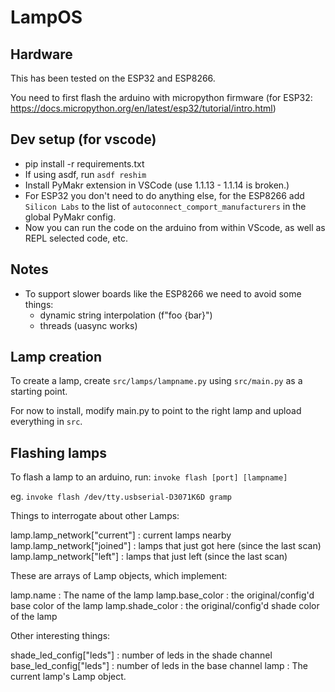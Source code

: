 # LampOS 

## Hardware

This has been tested on the ESP32 and ESP8266. 

You need to first flash the arduino with micropython firmware (for ESP32: https://docs.micropython.org/en/latest/esp32/tutorial/intro.html)
 

## Dev setup (for vscode)

- pip install -r requirements.txt
- If using asdf, run `asdf reshim`
- Install PyMakr extension in VSCode (use 1.1.13 - 1.1.14 is broken.)
- For ESP32 you don't need to do anything else, for the ESP8266 add `Silicon Labs` to the list of `autoconnect_comport_manufacturers` in the global PyMakr config.
- Now you can run the code on the arduino from within VScode, as well as REPL selected code, etc.

## Notes

 - To support slower boards like the ESP8266 we need to avoid some things: 
    - dynamic string interpolation (f"foo {bar}")
    - threads (uasync works)

## Lamp creation

To create a lamp, create `src/lamps/lampname.py` using `src/main.py` as a starting point.

For now to install, modify main.py to point to the right lamp and upload everything in `src`.


## Flashing lamps

To flash a lamp to an arduino, run: `invoke flash [port] [lampname]` 

eg. `invoke flash /dev/tty.usbserial-D3071K6D gramp` 


 Things to interrogate about other Lamps:

   lamp.lamp_network["current"]     : current lamps nearby
   lamp.lamp_network["joined"]      : lamps that just got here (since the last scan)
   lamp.lamp_network["left"]        : lamps that just left (since the last scan)

 These are arrays of Lamp objects, which implement:

   lamp.name         : The name of the lamp
   lamp.base_color   : the original/config'd base color of the lamp
   lamp.shade_color  : the original/config'd shade color of the lamp

 Other interesting things:

   shade_led_config["leds"]  : number of leds in the shade channel
   base_led_config["leds"]   : number of leds in the base channel
   lamp                      : The current lamp's Lamp object.
